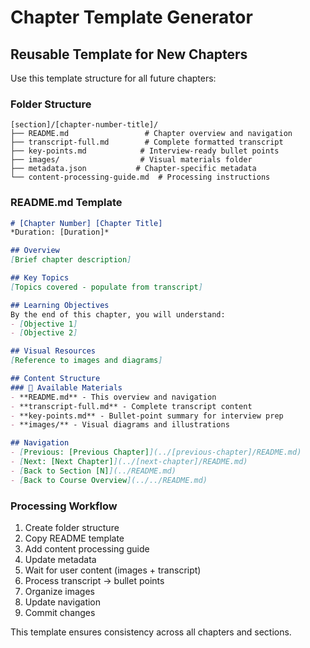 # Chapter Template Generator

## Reusable Template for New Chapters

Use this template structure for all future chapters:

### Folder Structure
```
[section]/[chapter-number-title]/
├── README.md                 # Chapter overview and navigation
├── transcript-full.md        # Complete formatted transcript
├── key-points.md            # Interview-ready bullet points
├── images/                  # Visual materials folder
├── metadata.json           # Chapter-specific metadata
└── content-processing-guide.md  # Processing instructions
```

### README.md Template
```markdown
# [Chapter Number] [Chapter Title]
*Duration: [Duration]*

## Overview
[Brief chapter description]

## Key Topics
[Topics covered - populate from transcript]

## Learning Objectives
By the end of this chapter, you will understand:
- [Objective 1]
- [Objective 2]

## Visual Resources
[Reference to images and diagrams]

## Content Structure
### 📝 Available Materials
- **README.md** - This overview and navigation
- **transcript-full.md** - Complete transcript content
- **key-points.md** - Bullet-point summary for interview prep
- **images/** - Visual diagrams and illustrations

## Navigation
- [Previous: [Previous Chapter]](../[previous-chapter]/README.md)
- [Next: [Next Chapter]](../[next-chapter]/README.md)
- [Back to Section [N]](../README.md)
- [Back to Course Overview](../../README.md)
```

### Processing Workflow
1. Create folder structure
2. Copy README template
3. Add content processing guide
4. Update metadata
5. Wait for user content (images + transcript)
6. Process transcript → bullet points
7. Organize images
8. Update navigation
9. Commit changes

This template ensures consistency across all chapters and sections.